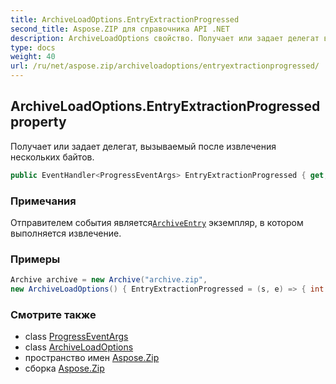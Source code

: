 ```yaml
---
title: ArchiveLoadOptions.EntryExtractionProgressed
second_title: Aspose.ZIP для справочника API .NET
description: ArchiveLoadOptions свойство. Получает или задает делегат вызываемый после извлечения нескольких байтов.
type: docs
weight: 40
url: /ru/net/aspose.zip/archiveloadoptions/entryextractionprogressed/
---
```

## ArchiveLoadOptions.EntryExtractionProgressed property

Получает или задает делегат, вызываемый после извлечения нескольких байтов.

```csharp
public EventHandler<ProgressEventArgs> EntryExtractionProgressed { get; set; }
```

### Примечания

Отправителем события является[`ArchiveEntry`](../../archiveentry/) экземпляр, в котором выполняется извлечение.

### Примеры

```csharp
Archive archive = new Archive("archive.zip", 
new ArchiveLoadOptions() { EntryExtractionProgressed = (s, e) => { int percent = (int)((100 * e.ProceededBytes) / ((ArchiveEntry)s).UncompressedSize); } })                 
```

### Смотрите также

* class [ProgressEventArgs](../../progresseventargs/)
* class [ArchiveLoadOptions](../)
* пространство имен [Aspose.Zip](../../archiveloadoptions/)
* сборка [Aspose.Zip](../../../)


